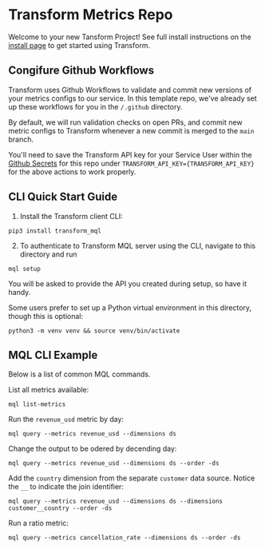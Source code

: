 # Transform Metrics Repo
Welcome to your new Tansform Project! See full install instructions on the [install page](https://app.transformdata.io/install) to get started using Transform.

## Congifure Github Workflows
Transform uses Github Workflows to validate and commit new versions of your metrics configs to our service. In this template repo, we've already set up these workflows for you in the `/.github` directory.

By default, we will run validation checks on open PRs, and commit new metric configs to Transform whenever a new commit is merged to the `main` branch.

You'll need to save the Transform API key for your Service User within the [Github Secrets](https://docs.github.com/en/actions/security-guides/encrypted-secrets#creating-encrypted-secrets-for-a-repository) for this repo under `TRANSFORM_API_KEY={TRANSFORM_API_KEY}` for the above actions to work properly.


## CLI Quick Start Guide

1. Install the Transform client CLI:
```
pip3 install transform_mql
```

2. To authenticate to Transform MQL server using the CLI, navigate to this directory and run
```
mql setup
```

You will be asked to provide the API you created during setup, so have it handy.

Some users prefer to set up a Python virtual environment in this directory, though this is optional:
```
python3 -m venv venv && source venv/bin/activate
```

## MQL CLI Example
Below is a list of common MQL commands. 

List all metrics available:
```
mql list-metrics
```

Run the `revenue_usd` metric by day:
```
mql query --metrics revenue_usd --dimensions ds
```

Change the output to be odered by decending day:
```
mql query --metrics revenue_usd --dimensions ds --order -ds
```

Add the `country` dimension from the separate `customer` data source. Notice the `__` to indicate the join identifier:
```
mql query --metrics revenue_usd --dimensions ds --dimensions customer__country --order -ds
```

Run a ratio metric:
```
mql query --metrics cancellation_rate --dimensions ds --order -ds
